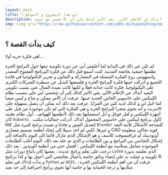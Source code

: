 ```yaml
---
layout: post
title: لِم هذا المشروع و الموقع ؟
description: قصتي مع منصة R. ي فكرة حرية أولا!... م تكن غير ذلك في البداية لما أعلمني أبي عن دورة تكوينية تبعها حول البرامج الحرة نظمتها جمعية بجامعة المدينة. كنت أسمع قبل ذلك عن فكرة البرنامج المفتوح المصدر واستهوتني روح الفكرة المتمثلة في المشاركة و التعاون و تحرير التكنولوجيا في فائدة الجميع و أدركت حينها فكرة البرامج الحرة و فلسفتها كبديل عن سيطرة الشركات الكبرى على التكنولوجيا. فكرة كانت جذابة فعلا و لكنها كانت بعيدة المنال عني بسبب تكويني البعيد آنذاك عن الإعلام الآلي. بقي الأمر كذلك إلى أن .........
img: <img src="https://raw.githubusercontent.com/yOOs-dz/bayanyblog/main/images/logo_Rtips.png" style="display: inline-block"/>
---
```


## كيف بدأت القصة ؟ 

هي فكرة حرية أولا!...

لم تكن غير ذلك في البداية لما أعلمني أبي عن دورة تكوينية تبعها حول البرامج الحرة نظمتها جمعية بجامعة المدينة. كنت أسمع قبل ذلك عن فكرة البرنامج المفتوح المصدر واستهوتني روح الفكرة المتمثلة في المشاركة و التعاون و تحرير التكنولوجيا في فائدة الجميع و أدركت حينها فكرة البرامج الحرة و فلسفتها كبديل عن سيطرة الشركات الكبرى على التكنولوجيا. فكرة كانت جذابة فعلا و لكنها كانت بعيدة المنال عني بسبب تكويني البعيد آنذاك عن الإعلام الآلي. بقي الأمر كذلك إلى أن شجعني أبي على تنصيب نظام اللينكس على حاسوبي الخاص الجديد حينها. عرفت أن الأمر ممكن و متاح و ليس صعبا كما خُيل لي و كذلك لديه كثير من المزايا. عرفت بعد ذلك أنه يمكن أن يتصل بسهولة على الانترنت و أنه يحوي متجرا للبرامج الحرة و هي الفكرة التي لم تكن موجودة من قبل على أجهزة اللينكس و لعل غوغل و آبل استعملتها بعد ذلك لأنظمتها للهواتف . أول نظام نصّبته كان ``` Kubuntu ``` . كأول برنامج لينكس على حاسوبي المحمول آنذاك. أدركت جماليات مكتب ``` KDE ```  و نصبت برامج كثيرة مثل ```Gimp``` لتعديل الصور و ```Blender``` للنمذجة الأشكال ثلاثية البعد و غيرها. لكني لم أجد سبيلا إلى إيجاد أنظمة تصميم معماري CAD قوية تحاكي منظومة أوتودسك أو غرافيسوفت للأسف و هو الإشكال الذي مازال قائما إلى اليوم بالإضافة إلى إشكال التجانس بين البرامج و بين الطابعات و الذي تم حله بعد ذلك. اليوم أغلب الطابعات الموجودة تتعامل بسلاسة مع أنظمة اللينكس ؛ أفضل حتى من أنظمة الويندوز . بعد ذلك درجت على تعلم برامج عديدة ، بعضها كان باتباع دورات مثل ```LaTeX``` الذي تعلمته بدورة تكوينية و عملت به على إنشاء وثائق خاصة بأعمال بجامعتي التي أعمل بها و كذا برنامج R و بدأت إذذاك في تعلم  ```Python``` ثم ```QGIS```. عرفت أن من أهم أنظمة اللينكس الحرة ، صلابتها و درجة الحماية بها و خاصة أنها تحوي برامج احترافية إلى حد بعيد.


